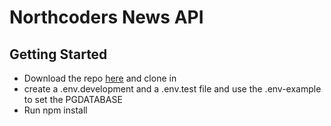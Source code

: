 # Northcoders News API

## Getting Started

- Download the repo [here](https://github.com/keenangee/be-nc-news) and clone in
- create a .env.development and a .env.test file and use the .env-example to set the PGDATABASE
- Run npm install
